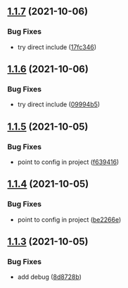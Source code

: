## [1.1.7](https://github.com/cdotyone/github-commit-lint/compare/v1.1.6...v1.1.7) (2021-10-06)


### Bug Fixes

* try direct include ([17fc346](https://github.com/cdotyone/github-commit-lint/commit/17fc3462c03266ffa5fd77f86bb17111e2b67769))



## [1.1.6](https://github.com/cdotyone/github-commit-lint/compare/v1.1.5...v1.1.6) (2021-10-06)


### Bug Fixes

* try direct include ([09994b5](https://github.com/cdotyone/github-commit-lint/commit/09994b5cd7079a85930dc2a9717cb4a9cc67137e))



## [1.1.5](https://github.com/cdotyone/github-commit-lint/compare/v1.1.4...v1.1.5) (2021-10-05)


### Bug Fixes

* point to config in project ([f639416](https://github.com/cdotyone/github-commit-lint/commit/f639416adbc2a431f4e36947de8c218e1b8bae7d))



## [1.1.4](https://github.com/cdotyone/github-commit-lint/compare/v1.1.3...v1.1.4) (2021-10-05)


### Bug Fixes

* point to config in project ([be2266e](https://github.com/cdotyone/github-commit-lint/commit/be2266eb97d69ab9bc5a745ccc8e003305c05462))



## [1.1.3](https://github.com/cdotyone/github-commit-lint/compare/v1.1.2...v1.1.3) (2021-10-05)


### Bug Fixes

* add debug ([8d8728b](https://github.com/cdotyone/github-commit-lint/commit/8d8728b59d61c168436a5059ec41c8edd59eb313))



